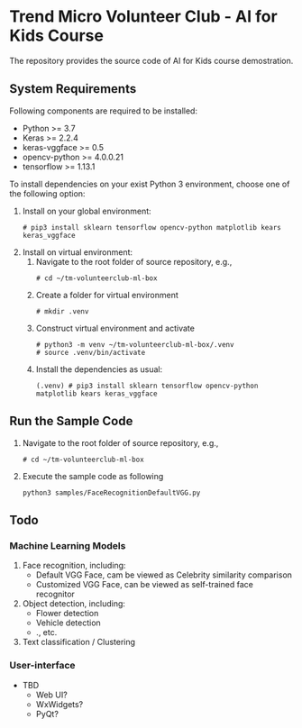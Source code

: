 # Trend Micro Volunteer Club - AI for Kids Course
The repository provides the source code of AI for Kids course demostration.

## System Requirements
Following components are required to be installed:
- Python >= 3.7
- Keras >= 2.2.4
- keras-vggface >= 0.5
- opencv-python >= 4.0.0.21
- tensorflow >= 1.13.1

To install dependencies on your exist Python 3 environment, choose one of the following option:
1. Install on your global environment:
    ```
    # pip3 install sklearn tensorflow opencv-python matplotlib kears keras_vggface
    ```
2. Install on virtual environment:
    1. Navigate to the root folder of source repository, e.g.,
        ```
        # cd ~/tm-volunteerclub-ml-box
        ```
    2. Create a folder for virtual environment
        ```
        # mkdir .venv
        ```
    3. Construct virtual environment and activate
        ```
        # python3 -m venv ~/tm-volunteerclub-ml-box/.venv
        # source .venv/bin/activate
        ```
    4. Install the dependencies as usual:
        ```
        (.venv) # pip3 install sklearn tensorflow opencv-python matplotlib kears keras_vggface 
        ```
## Run the Sample Code
1. Navigate to the root folder of source repository, e.g.,
    ```
    # cd ~/tm-volunteerclub-ml-box
    ```
2. Execute the sample code as following
    ```
    python3 samples/FaceRecognitionDefaultVGG.py
    ```

## Todo
### Machine Learning Models
1. Face recognition, including:
    - Default VGG Face, cam be viewed as Celebrity similarity comparison
    - Customized VGG Face, can be viewed as self-trained face recognitor
2. Object detection, including:
    - Flower detection
    - Vehicle detection
    - ., etc.
3. Text classification / Clustering

### User-interface
- TBD
    - Web UI?
    - WxWidgets?
    - PyQt?